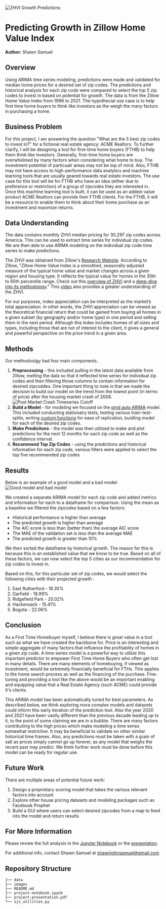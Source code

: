 ![ZHVI Growth Predictions](images/0_Zillow_Time_Series_Banner.png)
# Predicting Growth in Zillow Home Value Index
**Author:** Shawn Samuel

## Overview

Using ARIMA time series modeling, predictions were made and validated for median home prices for a desired set of zip codes. The predictions and historical analysis for each zip code were compared to select the top 5 zip codes to invest in based on potential for growth. The data is from the Zillow Home Value Index from 1996 to 2021. The hypothecial use case is to help first time home buyers to think like investors as the weigh the many factors in purchasing a home.

## Business Problem

For this project, I am answering the question "What are the 5 best zip codes to invest in?" for a fictional real estate agency: ACME Realtors. To further clarify, I will be designing a tool for first-time home buyers (FTHB) to help them think like investors. Generally, first-time home buyers are overwhelmed by many factors when considering what home to buy. The investment potential of particualr areas may not be top of mind. Also, FTHB may not have access to high-performance data analytics and machine learning tools that are usually geared towards real estate investors. The use case for this tool will be for FTHB who have an idea (either due to preference or restriction) of a group of zipcodes they are interested in. Once this machine learning tool is built, it can be used as an added-value product ACME Realtors can provide their FTHB clients. For the FTHB, it will be a resource to enable them to think about their home purchase as an investment and maximize returns.

## Data Understanding

The data contains monthly ZHVI median pricing for 30,297 zip codes across America. This can be used to extract time series for individual zip codes. We are then able to use ARIMA modeling on the individual zip code time series to make predictions.

The ZHVI was obtained from Zillow's [Research Website](https://www.zillow.com/research/data). According to Zillow, "Zillow Home Value Index is a smoothed, seasonally adjusted measure of the typical home value and market changes across a given region and housing type. It reflects the typical value for homes in the 35th to 65th percentile range. Check out this [overview of ZHVI](https://www.zillow.com/research/zhvi-methodology-2019-highlights-26221) and a [deep-dive into its methodology](https://www.zillow.com/research/zhvi-methodology-2019-deep-26226/)." This [video](https://www.youtube.com/embed/rousqnB-G2c) also provides a greater understanding of the ZHVI.

For our purposes, index appreciation can be interpreted as the market’s total appreciation. In other words, the ZHVI appreciation can be viewed as the theoretical financial return that could be gained from buying all homes in a given subset (by geography and/or home type) in one period and selling them in the next period. Although this index includes homes of all sizes and types, including those that are not of interest to the client, it gives a general and powerful perspective on the price trend in a given area. 

## Methods

Our methodoolgy had four main components. 

1. **Preprocessing** - this included pulling in the latest data available from Zillow, melting the data so that it reflected time series for individual zip codes and then filtering those columns to contain information for desired zipcoddes. One important thing to note is that we made the decision to build our model on the trend from the lowest point (in terms of price) after the housing market crash of 2008.
![Post Market Crash Timeseries Cutoff](images/1_time_cutoff.png)
2. **Build a Model** - for modeling we focused on the [pmd auto ARIMA](https://alkaline-ml.com/pmdarima/modules/generated/pmdarima.arima.auto_arima.html) model. This included conducting stationairy tests, testing various train-test-splits, writing [custom functions](sjs_utilities.py) for ease of replication, buidling model for each of the desired zip codes.
3. **Make Predicitons** - the model was then utilized to make and plot predictions for the next 12 months for each zip code as well as the confidence interval. 
4. **Recommend Top Zip Codes** - using the predictions and historical information for each zip code, various filters were applied to select the top five recommended zip codes
   
## Results

Below is an example of a good model and a bad model: ![Good model and bad model](images/2_results_models.png)

We created a separate ARIMA model for each zip code and added metrics and information for each to a dataframe for comparison. Using the mean as a baseline we filtered the zipcodes based on a few factors:
- Historical performance is higher than average
- The predicted growth is higher than average
- The AIC score is less than (better than) the average AIC score
- The MAE of the validation set is less than the average MAE
- The predicted growth is greater than 10%

We then sorted the dataframe by historical growth. The reason for this is because this is an established value that we know to be true. Based on all of these factors, we can now select the top 5 cities as our recommendation for zip codes to invest in.

Based on this, for this particular set of zip codes, we would select the following cities with their projected growth :
1. East Rutherford - 16.35%
2. Garfield - 18.99%
3. Ridgefield Park - 20.02%
4. Hackensack - 15.41%
5. Bogota - 22.06%

## Conclusion

As a First Time Homebuyer myself, I believe there is great value in a tool such as what we have created the backbone for. Price is an interesting and simple aggregate of many factors that influence the profitablity of homes in a given zip code. A time series model is a powerful way to utilize this important predictor to empower First Time Home Buyers who often get lost in many details. There are many elements of homebuying, if viewed as investment, would be extremely financially beneficial for FTHs. This applies to the home search process as well as the financing of the purchase. Fine-tuning and providing a tool like the above would be an important enabling and equipping value that a Real Estate Agency (such ACME) could provide it's clients. 

This ARIMA model has been automatically tuned for best parameters. As described below, we think exploring more complex models and datasets could inform this early iteration of the prediction tool. Also the year 2020 and 2021 have been vastly different than the previous decade leading up to it, to the point of some claiming we are in a bubble. There are many factors contributing to the high prices which make modeling a time series somewhat restrictive. It may be beneficial to validate on other similar historical time frames. Also, any predicitons must be taken with a grain of salt as prices simply cannot go up forever, as any model that weighs the recent past may predict. We think further work must be done before this model can be ready for regular use. 

## Future Work

There are multiple areas of potential future work:

1. Design a proprietary scoring model that takes the various relevant factors into account
2. Explore other house pricing datasets and modeling packages such as Facebook Prophet 
3. Build a GUI where users can select desired zipcodes from a map to feed into the model and return results

## For More Information

Please review the full analysis in the [Jupyter Notebook](project-notebook.ipynb) or the [presentation](project-presentation.pdf).

For additional info, contact Shawn Samuel at [shawnjohnsamuel@gmail.com](mailto:shawnjohnsamuel@gmail.com)

## Repository Structure

```
├── data
├── images
├── README.md
├── project-notebook.ipynb
├── project-presentation.pdf
└── sjs_utilities.py
```
